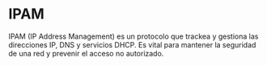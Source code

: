 # IPAM

IPAM (IP Address Management) es un protocolo que trackea y gestiona las direcciones IP, DNS y servicios DHCP. Es vital para mantener la seguridad de una red y prevenir el acceso no autorizado.